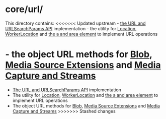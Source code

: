 # core/url/

This directory contains: <<<<<<< Updated upstream - [the URL and URLSearchParams
API][1] implementation - the utility for [Location][2], [WorkerLocation][3] and
[the a and area element][4] to implement URL operations

# - the object URL methods for [Blob][5], [Media Source Extensions][6] and [Media Capture and Streams][7]

-   [The URL and URLSearchParams API][1] implementation
-   The utility for [Location][2], [WorkerLocation][3] and [the a and area
    element][4] to implement URL operations
-   The object URL methods for [Blob][5], [Media Source Extensions][6] and
    [Media Capture and Streams][7] >>>>>>> Stashed changes

[1]: https://url.spec.whatwg.org/
[2]: https://html.spec.whatwg.org/multipage/history.html#the-location-interface
[3]: https://html.spec.whatwg.org/multipage/workers.html#worker-locations
[4]: https://html.spec.whatwg.org/multipage/links.html#api-for-a-and-area-elements
[5]: https://w3c.github.io/FileAPI/#dfn-createObjectURL
[6]: http://w3c.github.io/media-source/#dom-url-createobjecturl
[7]: https://w3c.github.io/mediacapture-main/
